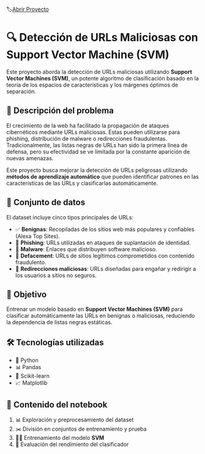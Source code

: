 🏷️[Abrir Proyecto](https://github.com/JorgeRivero1/Deteccion_de_URLs_maliciosas_SVM/blob/main/Detecci%C3%B3n%20de%20URLs%20maliciosas_Support%20Vector%20Machine.ipynb)
# 🔍 Detección de URLs Maliciosas con Support Vector Machine (SVM)  

Este proyecto aborda la detección de URLs maliciosas utilizando **Support Vector Machines (SVM)**, un potente algoritmo de clasificación basado en la teoría de los espacios de características y los márgenes óptimos de separación.  

## 📌 Descripción del problema  
El crecimiento de la web ha facilitado la propagación de ataques cibernéticos mediante URLs maliciosas. Estas pueden utilizarse para phishing, distribución de malware o redirecciones fraudulentas. Tradicionalmente, las listas negras de URLs han sido la primera línea de defensa, pero su efectividad se ve limitada por la constante aparición de nuevas amenazas.  

Este proyecto busca mejorar la detección de URLs peligrosas utilizando **métodos de aprendizaje automático** que pueden identificar patrones en las características de las URLs y clasificarlas automáticamente.  

## 📂 Conjunto de datos  
El dataset incluye cinco tipos principales de URLs:  
- ✅ **Benignas**: Recopiladas de los sitios web más populares y confiables (Alexa Top Sites).  
- 🎣 **Phishing**: URLs utilizadas en ataques de suplantación de identidad.  
- 🦠 **Malware**: Enlaces que distribuyen software malicioso.  
- 🚨 **Defacement**: URLs de sitios legítimos comprometidos con contenido fraudulento.  
- 🔀 **Redirecciones maliciosas**: URLs diseñadas para engañar y redirigir a los usuarios a sitios no seguros.  

## 🎯 Objetivo  
Entrenar un modelo basado en **Support Vector Machines (SVM)** para clasificar automáticamente las URLs en benignas o maliciosas, reduciendo la dependencia de listas negras estáticas.  

## 🛠️ Tecnologías utilizadas  
- 🐍 Python  
- 📊 Pandas  
- 🤖 Scikit-learn  
- 📈 Matplotlib

## 📜 Contenido del notebook  
1. 📊 Exploración y preprocesamiento del dataset  
2. ✂️ División en conjuntos de entrenamiento y prueba  
3. 🏋️‍♂️ Entrenamiento del modelo **SVM**  
4. 🔬 Evaluación del rendimiento del clasificador  
 
